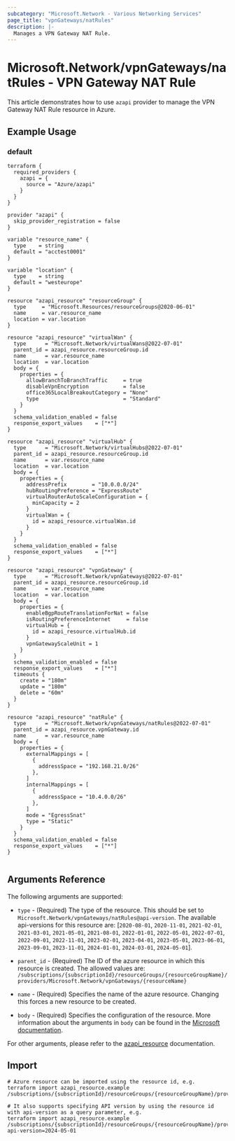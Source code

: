 ```yaml
---
subcategory: "Microsoft.Network - Various Networking Services"
page_title: "vpnGateways/natRules"
description: |-
  Manages a VPN Gateway NAT Rule.
---
```


# Microsoft.Network/vpnGateways/natRules - VPN Gateway NAT Rule

This article demonstrates how to use `azapi` provider to manage the VPN Gateway NAT Rule resource in Azure.

## Example Usage

### default

```hcl
terraform {
  required_providers {
    azapi = {
      source = "Azure/azapi"
    }
  }
}

provider "azapi" {
  skip_provider_registration = false
}

variable "resource_name" {
  type    = string
  default = "acctest0001"
}

variable "location" {
  type    = string
  default = "westeurope"
}

resource "azapi_resource" "resourceGroup" {
  type     = "Microsoft.Resources/resourceGroups@2020-06-01"
  name     = var.resource_name
  location = var.location
}

resource "azapi_resource" "virtualWan" {
  type      = "Microsoft.Network/virtualWans@2022-07-01"
  parent_id = azapi_resource.resourceGroup.id
  name      = var.resource_name
  location  = var.location
  body = {
    properties = {
      allowBranchToBranchTraffic     = true
      disableVpnEncryption           = false
      office365LocalBreakoutCategory = "None"
      type                           = "Standard"
    }
  }
  schema_validation_enabled = false
  response_export_values    = ["*"]
}

resource "azapi_resource" "virtualHub" {
  type      = "Microsoft.Network/virtualHubs@2022-07-01"
  parent_id = azapi_resource.resourceGroup.id
  name      = var.resource_name
  location  = var.location
  body = {
    properties = {
      addressPrefix        = "10.0.0.0/24"
      hubRoutingPreference = "ExpressRoute"
      virtualRouterAutoScaleConfiguration = {
        minCapacity = 2
      }
      virtualWan = {
        id = azapi_resource.virtualWan.id
      }
    }
  }
  schema_validation_enabled = false
  response_export_values    = ["*"]
}

resource "azapi_resource" "vpnGateway" {
  type      = "Microsoft.Network/vpnGateways@2022-07-01"
  parent_id = azapi_resource.resourceGroup.id
  name      = var.resource_name
  location  = var.location
  body = {
    properties = {
      enableBgpRouteTranslationForNat = false
      isRoutingPreferenceInternet     = false
      virtualHub = {
        id = azapi_resource.virtualHub.id
      }
      vpnGatewayScaleUnit = 1
    }
  }
  schema_validation_enabled = false
  response_export_values    = ["*"]
  timeouts {
    create = "180m"
    update = "180m"
    delete = "60m"
  }
}

resource "azapi_resource" "natRule" {
  type      = "Microsoft.Network/vpnGateways/natRules@2022-07-01"
  parent_id = azapi_resource.vpnGateway.id
  name      = var.resource_name
  body = {
    properties = {
      externalMappings = [
        {
          addressSpace = "192.168.21.0/26"
        },
      ]
      internalMappings = [
        {
          addressSpace = "10.4.0.0/26"
        },
      ]
      mode = "EgressSnat"
      type = "Static"
    }
  }
  schema_validation_enabled = false
  response_export_values    = ["*"]
}


```



## Arguments Reference

The following arguments are supported:

* `type` - (Required) The type of the resource. This should be set to `Microsoft.Network/vpnGateways/natRules@api-version`. The available api-versions for this resource are: [`2020-08-01`, `2020-11-01`, `2021-02-01`, `2021-03-01`, `2021-05-01`, `2021-08-01`, `2022-01-01`, `2022-05-01`, `2022-07-01`, `2022-09-01`, `2022-11-01`, `2023-02-01`, `2023-04-01`, `2023-05-01`, `2023-06-01`, `2023-09-01`, `2023-11-01`, `2024-01-01`, `2024-03-01`, `2024-05-01`].

* `parent_id` - (Required) The ID of the azure resource in which this resource is created. The allowed values are:  
  `/subscriptions/{subscriptionId}/resourceGroups/{resourceGroupName}/providers/Microsoft.Network/vpnGateways/{resourceName}`

* `name` - (Required) Specifies the name of the azure resource. Changing this forces a new resource to be created.

* `body` - (Required) Specifies the configuration of the resource. More information about the arguments in `body` can be found in the [Microsoft documentation](https://learn.microsoft.com/en-us/azure/templates/Microsoft.Network/vpnGateways/natRules?pivots=deployment-language-terraform).

For other arguments, please refer to the [azapi_resource](https://registry.terraform.io/providers/Azure/azapi/latest/docs/resources/resource) documentation.

## Import

 ```shell
 # Azure resource can be imported using the resource id, e.g.
 terraform import azapi_resource.example /subscriptions/{subscriptionId}/resourceGroups/{resourceGroupName}/providers/Microsoft.Network/vpnGateways/{resourceName}/natRules/{resourceName}
 
 # It also supports specifying API version by using the resource id with api-version as a query parameter, e.g.
 terraform import azapi_resource.example /subscriptions/{subscriptionId}/resourceGroups/{resourceGroupName}/providers/Microsoft.Network/vpnGateways/{resourceName}/natRules/{resourceName}?api-version=2024-05-01
 ```
